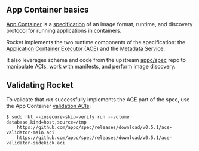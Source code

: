 ## App Container basics

[App Container][appc-repo] is a [specification][appc-spec] of an image format, runtime, and discovery protocol for running applications in containers.

Rocket implements the two runtime components of the specification: the [Application Container Executor (ACE)][appc-ace] and the [Metadata Service][appc-meta].

It also leverages schema and code from the upstream [appc/spec][appc-spec] repo to manipulate ACIs, work with manifests, and perform image discovery.

## Validating Rocket

To validate that `rkt` successfully implements the ACE part of the spec, use the App Container [validation ACIs][appc-readme]:

```
$ sudo rkt --insecure-skip-verify run --volume database,kind=host,source=/tmp
	https://github.com/appc/spec/releases/download/v0.5.1/ace-validator-main.aci
	https://github.com/appc/spec/releases/download/v0.5.1/ace-validator-sidekick.aci
```

[appc-repo]: https://github.com/appc/spec/
[appc-spec]: https://github.com/appc/spec/blob/master/SPEC.md
[appc-readme]: https://github.com/appc/spec/blob/master/README.md
[appc-ace]: https://github.com/appc/spec/blob/master/SPEC.md#app-container-executor
[appc-meta]: https://github.com/appc/spec/blob/master/SPEC.md#app-container-metadata-service
